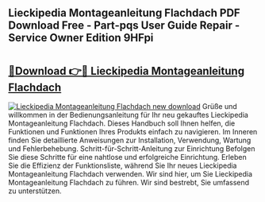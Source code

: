 ## Lieckipedia Montageanleitung Flachdach PDF Download Free - Part-pqs User Guide Repair - Service Owner Edition 9HFpi

# <h2><a href="http://df8i6j6.blite.top/?on=Lieckipedia+Montageanleitung+Flachdach">🔗Download 👉🔴 Lieckipedia Montageanleitung Flachdach</a></h2>

[![Lieckipedia Montageanleitung Flachdach new download](https://i.imgur.com/lujVjoI.png)](http://df8i6j6.blite.top/?on=Lieckipedia+Montageanleitung+Flachdach)
Grüße und willkommen in der Bedienungsanleitung für Ihr neu gekauftes Lieckipedia Montageanleitung Flachdach. Dieses Handbuch soll Ihnen helfen, die Funktionen und Funktionen Ihres Produkts einfach zu navigieren. Im Inneren finden Sie detaillierte Anweisungen zur Installation, Verwendung, Wartung und Fehlerbehebung. Schritt-für-Schritt-Anleitung zur Einrichtung Befolgen Sie diese Schritte für eine nahtlose und erfolgreiche Einrichtung. Erleben Sie die Effizienz der Funktionsliste, während Sie Ihr neues Lieckipedia Montageanleitung Flachdach verwenden. Wir sind hier, um Sie Lieckipedia Montageanleitung Flachdach zu führen. Wir sind bestrebt, Sie umfassend zu unterstützen.

